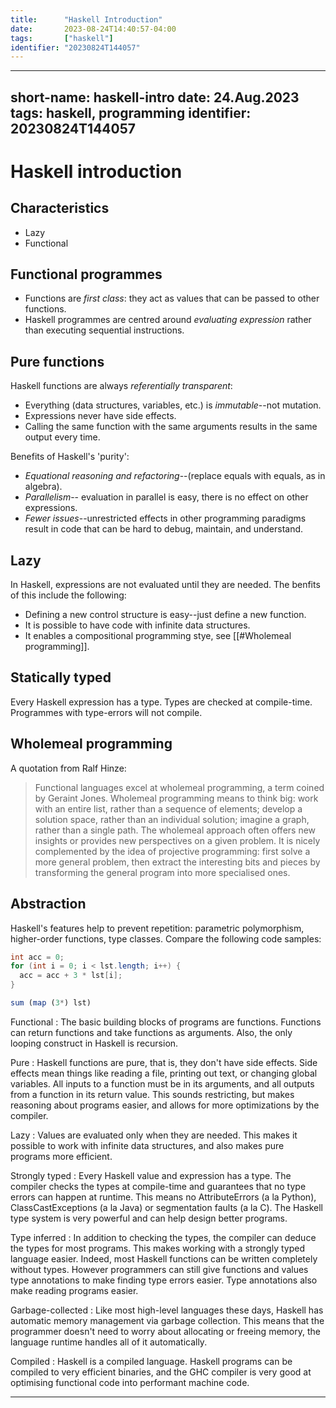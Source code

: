 ```yaml
---
title:      "Haskell Introduction"
date:       2023-08-24T14:40:57-04:00
tags:       ["haskell"]
identifier: "20230824T144057"
---
```


---
short-name:    haskell-intro
date:          24.Aug.2023
tags:          haskell, programming
identifier:    20230824T144057
---

# Haskell introduction

## Characteristics

  - Lazy
  - Functional

## Functional programmes

  - Functions are _first class_: they act as values that can be passed to other
    functions. 
  - Haskell programmes are centred around _evaluating expression_ rather than
    executing sequential instructions.

## Pure functions

Haskell functions are always _referentially transparent_:

  - Everything (data structures, variables, etc.) is _immutable_--not mutation.
  - Expressions never have side effects.
  - Calling the same function with the same arguments results in the same output
    every time.

Benefits of Haskell's 'purity':

   - _Equational reasoning and refactoring_--(replace equals with equals, as in algebra).
   - _Parallelism_-- evaluation in parallel is easy, there is no effect
     on other expressions.
   - _Fewer issues_--unrestricted effects in other programming paradigms result
     in code that can be hard to debug, maintain, and understand.

## Lazy

In Haskell, expressions are not evaluated until they are needed. The benfits of
this include the following:

  - Defining a new control structure is easy--just define a new function.
  - It is possible to have code with infinite data structures.
  - It enables a compositional programming stye, see [[#Wholemeal programming]].
  
## Statically typed

Every Haskell expression has a type. Types are checked at compile-time.
Programmes with type-errors will not compile.

## Wholemeal programming

A quotation from Ralf Hinze:

> Functional languages excel at wholemeal programming, a term coined by Geraint Jones. Wholemeal programming means to think big: work with an entire list, rather than a sequence of elements; develop a solution space, rather than an individual solution; imagine a graph, rather than a single path. The wholemeal approach often offers new insights or provides new perspectives on a given problem. It is nicely complemented by the idea of projective programming: first solve a more general problem, then extract the interesting bits and pieces by transforming the general program into more specialised ones.

## Abstraction

Haskell's features help to prevent repetition: parametric polymorphism,
higher-order functions, type classes. Compare the following code samples:

```java
int acc = 0;
for (int i = 0; i < lst.length; i++) {
  acc = acc + 3 * lst[i];
}
```

```haskell
sum (map (3*) lst)
```

Functional 
: The basic building blocks of programs are functions. Functions can return
functions and take functions as arguments. Also, the only looping construct in
Haskell is recursion.

Pure
: Haskell functions are pure, that is, they don't have side effects. Side
effects mean things like reading a file, printing out text, or changing global
variables. All inputs to a function must be in its arguments, and all outputs
from a function in its return value. This sounds restricting, but makes
reasoning about programs easier, and allows for more optimizations by the
compiler.

Lazy
: Values are evaluated only when they are needed. This makes it possible to work
with infinite data structures, and also makes pure programs more efficient.

Strongly typed
: Every Haskell value and expression has a type. The compiler checks the types
at compile-time and guarantees that no type errors can happen at runtime. This
means no AttributeErrors (a la Python), ClassCastExceptions (a la Java) or
segmentation faults (a la C). The Haskell type system is very powerful and can
help design better programs.

Type inferred
: In addition to checking the types, the compiler can deduce the types for most
programs. This makes working with a strongly typed language easier. Indeed, most
Haskell functions can be written completely without types. However programmers
can still give functions and values type annotations to make finding type errors
easier. Type annotations also make reading programs easier.

Garbage-collected 
: Like most high-level languages these days, Haskell has automatic memory
management via garbage collection. This means that the programmer doesn't need
to worry about allocating or freeing memory, the language runtime handles all of
it automatically.

Compiled
: Haskell is a compiled language. Haskell programs can be compiled to very
efficient binaries, and the GHC compiler is very good at optimising functional
code into performant machine code.

---
